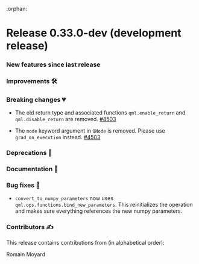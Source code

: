 :orphan:

# Release 0.33.0-dev (development release)

<h3>New features since last release</h3>

<h3>Improvements 🛠</h3>

<h3>Breaking changes 💔</h3>

* The old return type and associated functions ``qml.enable_return`` and ``qml.disable_return`` are removed.
 [#4503](https://github.com/PennyLaneAI/pennylane/pull/4503)

* The ``mode`` keyword argument in ``QNode`` is removed. Please use ``grad_on_execution`` instead.
 [#4503](https://github.com/PennyLaneAI/pennylane/pull/4503)

<h3>Deprecations 👋</h3>

<h3>Documentation 📝</h3>

<h3>Bug fixes 🐛</h3>

* `convert_to_numpy_parameters` now uses `qml.ops.functions.bind_new_parameters`. This reinitializes the operation and
  makes sure everything references the new numpy parameters.

<h3>Contributors ✍️</h3>

This release contains contributions from (in alphabetical order):

Romain Moyard